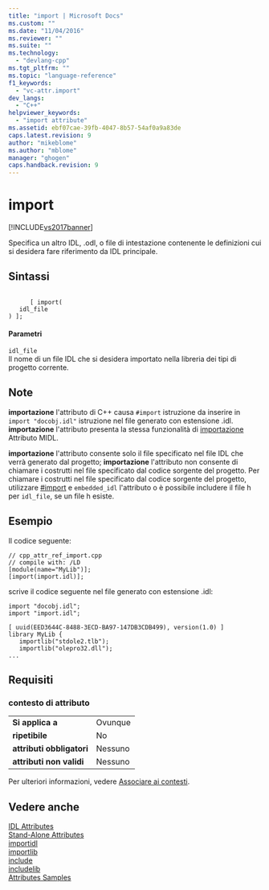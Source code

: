 ```yaml
---
title: "import | Microsoft Docs"
ms.custom: ""
ms.date: "11/04/2016"
ms.reviewer: ""
ms.suite: ""
ms.technology: 
  - "devlang-cpp"
ms.tgt_pltfrm: ""
ms.topic: "language-reference"
f1_keywords: 
  - "vc-attr.import"
dev_langs: 
  - "C++"
helpviewer_keywords: 
  - "import attribute"
ms.assetid: ebf07cae-39fb-4047-8b57-54af0a9a83de
caps.latest.revision: 9
author: "mikeblome"
ms.author: "mblome"
manager: "ghogen"
caps.handback.revision: 9
---
```

# import
[!INCLUDE[vs2017banner](../assembler/inline/includes/vs2017banner.md)]

Specifica un altro IDL, .odl, o file di intestazione contenente le definizioni cui si desidera fare riferimento da IDL principale.  
  
## Sintassi  
  
```  
  
      [ import(  
   idl_file  
) ];  
```  
  
#### Parametri  
 `idl_file`  
 Il nome di un file IDL che si desidera importato nella libreria dei tipi di progetto corrente.  
  
## Note  
 **importazione** l'attributo di C\+\+ causa  `#import` istruzione da inserire in  `import "docobj.idl"` istruzione nel file generato con estensione .idl.  **importazione** l'attributo presenta la stessa funzionalità di  [importazione](http://msdn.microsoft.com/library/windows/desktop/aa367047) Attributo MIDL.  
  
 **importazione** l'attributo consente solo il file specificato nel file IDL che verrà generato dal progetto;   **importazione** l'attributo non consente di chiamare i costrutti nel file specificato dal codice sorgente del progetto.  Per chiamare i costrutti nel file specificato dal codice sorgente del progetto, utilizzare [\#import](../preprocessor/hash-import-directive-cpp.md) e  `embedded_idl` l'attributo o è possibile includere il file h per  `idl_file`, se un file h esiste.  
  
## Esempio  
 Il codice seguente:  
  
```  
// cpp_attr_ref_import.cpp  
// compile with: /LD  
[module(name="MyLib")];  
[import(import.idl)];  
```  
  
 scrive il codice seguente nel file generato con estensione .idl:  
  
```  
import "docobj.idl";  
import "import.idl";  
  
[ uuid(EED3644C-8488-3ECD-BA97-147DB3CDB499), version(1.0) ]  
library MyLib {  
   importlib("stdole2.tlb");  
   importlib("olepro32.dll");  
...  
```  
  
## Requisiti  
  
### contesto di attributo  
  
|||  
|-|-|  
|**Si applica a**|Ovunque|  
|**ripetibile**|No|  
|**attributi obbligatori**|Nessuno|  
|**attributi non validi**|Nessuno|  
  
 Per ulteriori informazioni, vedere [Associare ai contesti](../windows/attribute-contexts.md).  
  
## Vedere anche  
 [IDL Attributes](../windows/idl-attributes.md)   
 [Stand\-Alone Attributes](../windows/stand-alone-attributes.md)   
 [importidl](../windows/importidl.md)   
 [importlib](../windows/importlib.md)   
 [include](../windows/include-cpp.md)   
 [includelib](../windows/includelib-cpp.md)   
 [Attributes Samples](http://msdn.microsoft.com/it-it/558ebdb2-082f-44dc-b442-d8d33bf7bdb8)